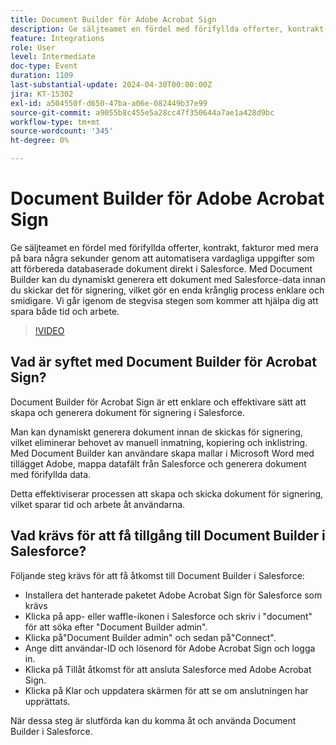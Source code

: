 ```yaml
---
title: Document Builder för Adobe Acrobat Sign
description: Ge säljteamet en fördel med förifyllda offerter, kontrakt, fakturor med mera på bara några sekunder genom att automatisera vardagliga uppgifter som att förbereda databaserade dokument direkt i Salesforce. Med Document Builder kan du dynamiskt generera ett dokument med Salesforce-data innan du skickar det för signering, vilket gör en enda krånglig process enklare och smidigare.
feature: Integrations
role: User
level: Intermediate
doc-type: Event
duration: 1109
last-substantial-update: 2024-04-30T00:00:00Z
jira: KT-15302
exl-id: a504550f-d650-47ba-a06e-082449b37e99
source-git-commit: a9055b8c455e5a28cc47f350644a7ae1a428d9bc
workflow-type: tm+mt
source-wordcount: '345'
ht-degree: 0%

---
```


# Document Builder för Adobe Acrobat Sign

Ge säljteamet en fördel med förifyllda offerter, kontrakt, fakturor med mera på bara några sekunder genom att automatisera vardagliga uppgifter som att förbereda databaserade dokument direkt i Salesforce. Med Document Builder kan du dynamiskt generera ett dokument med Salesforce-data innan du skickar det för signering, vilket gör en enda krånglig process enklare och smidigare. Vi går igenom de stegvisa stegen som kommer att hjälpa dig att spara både tid och arbete.

>[!VIDEO](https://video.tv.adobe.com/v/3454917/?learn=on&captions=swe)

## Vad är syftet med Document Builder för Acrobat Sign?

Document Builder för Acrobat Sign är ett enklare och effektivare sätt att skapa och generera dokument för signering i Salesforce.

Man kan dynamiskt generera dokument innan de skickas för signering, vilket eliminerar behovet av manuell inmatning, kopiering och inklistring. Med Document Builder kan användare skapa mallar i Microsoft Word med tillägget Adobe, mappa datafält från Salesforce och generera dokument med förifyllda data.

Detta effektiviserar processen att skapa och skicka dokument för signering, vilket sparar tid och arbete åt användarna.

## Vad krävs för att få tillgång till Document Builder i Salesforce?

Följande steg krävs för att få åtkomst till Document Builder i Salesforce:

* Installera det hanterade paketet Adobe Acrobat Sign för Salesforce som krävs
* Klicka på app- eller waffle-ikonen i Salesforce och skriv i &quot;document&quot; för att söka efter &quot;Document Builder admin&quot;.
* Klicka på&quot;Document Builder admin&quot; och sedan på&quot;Connect&quot;.
* Ange ditt användar-ID och lösenord för Adobe Acrobat Sign och logga in.
* Klicka på Tillåt åtkomst för att ansluta Salesforce med Adobe Acrobat Sign.
* Klicka på Klar och uppdatera skärmen för att se om anslutningen har upprättats.

När dessa steg är slutförda kan du komma åt och använda Document Builder i Salesforce.
